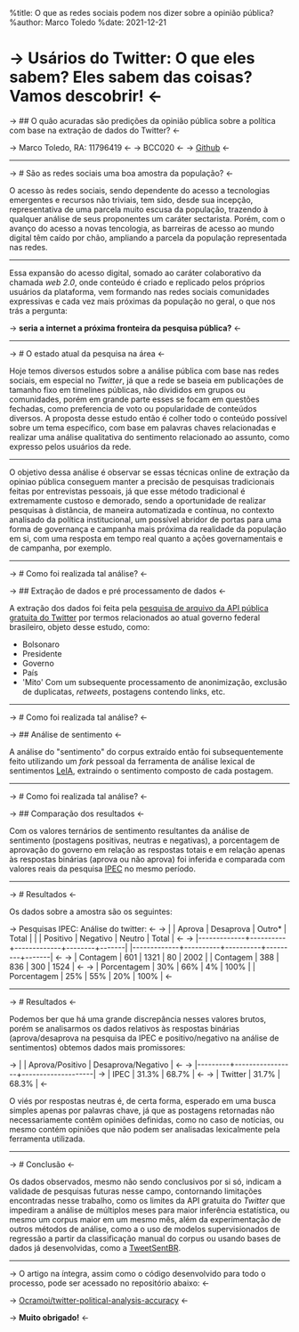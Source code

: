 %title: O que as redes sociais podem nos dizer sobre a opinião pública?
%author: Marco Toledo
%date: 2021-12-21

-> Usários do Twitter: O que eles sabem? Eles sabem das coisas? Vamos descobrir! <-
=====

-> ## O quão acuradas são predições da opinião pública sobre a política com base na extração de dados do Twitter? <-

-> Marco Toledo, RA: 11796419 <-
-> BCC020 <-
-> [Github](https://github.com/Ocramoi) <-

---

-> # São as redes sociais uma boa amostra da população? <-

O acesso às redes sociais, sendo dependente do acesso a tecnologias emergentes e recursos não triviais, tem sido, desde sua incepção, representativa de uma parcela muito escusa da população, trazendo à qualquer análise de seus proponentes um caráter sectarista. Porém, com o avanço do acesso a novas tencologia, as barreiras de acesso ao mundo digital têm caído por chão, ampliando a parcela da população representada nas redes.

---

Essa expansão do acesso digital, somado ao caráter colaborativo da chamada _web 2.0_, onde conteúdo é criado e replicado pelos próprios usuários da plataforma, vem formando nas redes sociais comunidades expressivas e cada vez mais próximas da população no geral, o que nos trás a pergunta:

-> **seria a internet a próxima fronteira da pesquisa pública?** <-

---

-> # O estado atual da pesquisa na área <-

Hoje temos diversos estudos sobre a análise pública com base nas redes sociais, em especial no *Twitter*, já que a rede se baseia em publicações de tamanho fixo em timelines públicas, não divididos em grupos ou comunidades, porém em grande parte esses se focam em questões fechadas, como preferencia  de voto ou popularidade de conteúdos diversos. 
A proposta desse estudo então é colher todo o conteúdo possível sobre um tema específico, com base em palavras chaves relacionadas e realizar uma análise qualitativa do sentimento relacionado ao assunto, como expresso pelos usuários da rede.

---

O objetivo dessa análise é observar se essas técnicas online de extração da opiniao pública conseguem manter a precisão de pesquisas tradicionais feitas por entrevistas pessoais, já que esse método tradicional é extremamente custoso e demorado, sendo a oportunidade de realizar pesquisas à distância, de maneira automatizada e contínua, no contexto analisado da política institucional, um possível abridor de portas para uma forma de governança e campanha mais próxima da realidade da população em si, com uma resposta em tempo real quanto a ações governamentais e de campanha, por exemplo.

---

-> # Como foi realizada tal análise? <-

-> ## Extração de dados e pré processamento de dados <-

A extração dos dados foi feita pela [pesquisa de arquivo da API pública gratuita do Twitter](https://developer.twitter.com/en/docs/twitter-api/premium/search-api/quick-start/premium-full-archive) por termos relacionados ao atual governo federal brasileiro, objeto desse estudo, como:
- Bolsonaro
- Presidente
- Governo
- País
- 'Mito'
Com um subsequente processamento de anonimização, exclusão de duplicatas, *retweets*, postagens contendo links, etc.

---

-> # Como foi realizada tal análise? <-

-> ## Análise de sentimento <-

A análise do "sentimento" do corpus extraído então foi subsequentemente feito utilizando um *fork* pessoal da ferramenta de análise lexical de sentimentos [LeIA](https://github.com/Ocramoi/LeIA/), extraindo o sentimento composto de cada postagem.

---

-> # Como foi realizada tal análise? <-

-> ## Comparação dos resultados <-

Com os valores ternários de sentimento resultantes da análise de sentimento (postagens positivas, neutras e negativas), a porcentagem de aprovação do governo em relação as respostas totais e em relação apenas às respostas binárias (aprova ou não aprova) foi inferida e comparada com valores reais da pesquisa [IPEC](https://www.ipec-inteligencia.com.br/Repository/Files/26/04_13_Ipec_JOB_21_0046-7_Avaliacao_do_Governo_Relatorio_de_tabelas.pdf) no mesmo período.

---

-> # Resultados <-

Os dados sobre a amostra são os seguintes:

->  Pesquisas IPEC:                                           Análise do twitter:                                   <-
-> |             | Aprova   | Desaprova   | Outro* | Total | |             | Positivo | Negativo | Neutro  | Total | <-
->  |-------------+----------+-------------+--------+-------| |-------------+----------+----------+---------+-------| <-
->  | Contagem    |      601 |        1321 |     80 |  2002 | | Contagem    |      388 |      836 |     300 |  1524 | <-
->  | Porcentagem |      30% |         66% |     4% |  100% | | Porcentagem |      25% |      55% |     20% |  100% | <-

--- 

-> # Resultados <-

Podemos ber que há uma grande discrepância nesses valores brutos, porém se analisarmos os dados relativos às respostas binárias (aprova/desaprova na pesquisa da IPEC e positivo/negativo na análise de sentimentos) obtemos dados mais promissores:

-> |         | Aprova/Positivo | Desaprova/Negativo | <-
-> |---------+-----------------+--------------------|
-> | IPEC    |      31.3%      |        68.7%       | <-
-> | Twitter |      31.7%      |        68.3%       | <-

O viés por respostas neutras é, de certa forma, esperado em uma busca simples apenas por palavras chave, já que as postagens retornadas não necessariamente contêm opiniões definidas, como no caso de notícias, ou mesmo contém opiniões que não podem ser analisadas lexicalmente pela ferramenta utilizada.

---

-> # Conclusão <-

Os dados observados, mesmo não sendo conclusivos por si só, indicam a validade de pesquisas futuras nesse campo, contornando limitações encontradas nesse trabalho, como os limites da API gratuita do *Twitter* que impediram a análise de múltiplos meses para maior inferência estatística, ou mesmo um corpus maior em um mesmo mês, além da experimentação de outros métodos de análise, como a o uso de modelos supervisionados de regressão a partir da classificação manual do corpus ou usando bases de dados já desenvolvidas, como a [TweetSentBR](https://bitbucket.org/HBrum/tweetsentbr/).

---

-> O artigo na íntegra, assim como o código desenvolvido para todo o processo, pode ser acessado no repositório abaixo: <-

-> [Ocramoi/twitter-political-analysis-accuracy](https://github.com/Ocramoi/twitter-political-analysis-accuracy) <-

-> **Muito obrigado!** <-
